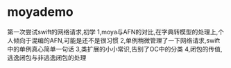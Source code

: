 # moyademo
第一次尝试swift的网络请求,初学
1,moya与AFN的对比,在字典转模型的处理上,个人倾向于混编的AFN,可能是还不是很习惯
2,单例稍微管理了一下网络请求,swift中的单例真心简单一句话
3,类扩展的小小常识,告别了OC中的分类
4,闭包的传值,逃逸闭包与非逃逸闭包的处理

